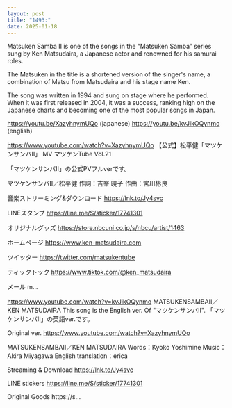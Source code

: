 ```yaml
---
layout: post
title: "1493:"
date: 2025-01-18
---
```


Matsuken Samba II is one of the songs in the “Matsuken Samba” series sung by Ken Matsudaira, a Japanese actor and renowned for his samurai roles.

The Matsuken in the title is a shortened version of the singer's name, a combination of Matsu from Matsudaira and his stage name Ken.

The song was written in 1994 and sung on stage where he performed. When it was first released in 2004, it was a success, ranking high on the Japanese charts and becoming one of the most popular songs in Japan. 

https://youtu.be/XazyhnymUQo (japanese)
https://youtu.be/kvJikOQynmo (english)

https://www.youtube.com/watch?v=XazyhnymUQo
【公式】松平健「マツケンサンバⅡ」 MV
マツケンTube Vol.21

「マツケンサンバII」の公式PVフルverです。

マツケンサンバⅡ／松平健
作詞：吉峯 暁子
作曲：宮川彬良

音楽ストリーミング&ダウンロード
https://lnk.to/Jy4svc

LINEスタンプ
https://line.me/S/sticker/17741301

オリジナルグッズ
https://store.nbcuni.co.jp/s/nbcu/artist/1463

ホームページ
https://www.ken-matsudaira.com

ツイッター
https://twitter.com/matsukentube

ティックトック
https://www.tiktok.com/@ken_matsudaira

メール
m...

https://www.youtube.com/watch?v=kvJikOQynmo
MATSUKENSAMBAⅡ／KEN MATSUDAIRA
This song is the English ver. Of "マツケンサンバⅡ".
「マツケンサンバII」の英語ver.です。

Original ver.
https://www.youtube.com/watch?v=XazyhnymUQo

MATSUKENSAMBAⅡ／KEN MATSUDAIRA
Words：Kyoko Yoshimine
Music：Akira Miyagawa
English translation：erica 

Streaming & Download 
https://lnk.to/Jy4svc

LINE stickers
https://line.me/S/sticker/17741301

Original Goods
https://s...
